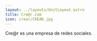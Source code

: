 ```yaml
---
layout: ../layouts/UnitLayout.astro
title: Cre@r.com
icon: crear/CREAR.jpg
---
```


Cre@r es una empresa de redes sociales.
